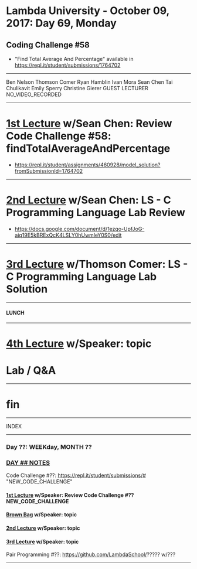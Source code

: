 # Lambda University - October 09, 2017: Day 69, Monday
## Coding Challenge #58
- "Find Total Average And Percentage" available in https://repl.it/student/submissions/1764702
***
Ben Nelson
Thomson Comer
Ryan Hamblin
Ivan Mora
Sean Chen
Tai Chulikavit
Emily Sperry
Christine Gierer
GUEST LECTURER
NO_VIDEO_RECORDED
***
# [1st Lecture](https://youtu.be/7sBMwuVb0EI) w/Sean Chen: Review Code Challenge #58: findTotalAverageAndPercentage
- https://repl.it/student/assignments/460928/model_solution?fromSubmissionId=1764702

***
# [2nd Lecture](NO_VIDEO_RECORDED) w/Sean Chen: LS - C Programming Language Lab Review
- https://docs.google.com/document/d/1ezqo-UpfJoG-aiq19E5kBRExQcK4LSLY0hUwmleY0S0/edit

***
# [3rd Lecture](VIDEO_RECORDED_NOT_POSTED) w/Thomson Comer: LS - C Programming Language Lab Solution

***
#### LUNCH
***
# [4th Lecture](VIDEO_RECORDED_NOT_POSTED) w/Speaker: topic
# Lab / Q&A
***
# fin

********
INDEX
********

### Day ??: WEEKday, MONTH ??
### [DAY ## NOTES](Month#/Week##/Day##/README.md)
Code Challenge #??: https://repl.it/student/submissions/# "NEW_CODE_CHALLENGE"
#### [1st Lecture](VIDEO_RECORDED_NOT_POSTED) w/Speaker: Review Code Challenge #?? NEW_CODE_CHALLENGE
#### [Brown Bag](VIDEO_RECORDED_NOT_POSTED) w/Speaker: topic
#### [2nd Lecture](VIDEO_RECORDED_NOT_POSTED) w/Speaker: topic
#### [3rd Lecture](VIDEO_RECORDED_NOT_POSTED) w/Speaker: topic
Pair Programming #??: https://github.com/LambdaSchool/????? w/???
***
